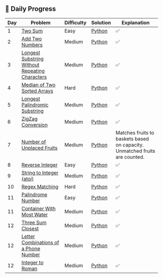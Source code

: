 ## 📅 Daily Progress

| Day | Problem | Difficulty | Solution | Explanation |
|-----|---------|------------|----------|-------------|
| 1 | [Two Sum](https://leetcode.com/problems/two-sum/) | Easy | [Python](arrays/two-sum.py) | ✅ |
| 2 | [Add Two Numbers](https://leetcode.com/problems/add-two-numbers/) | Medium | [Python](linked-lists/add-two-numbers.py) | ✅ |
| 3 | [Longest Substring Without Repeating Characters](https://leetcode.com/problems/longest-substring-without-repeating-characters/) | Medium | [Python](strings/longest-substring-without-repeating.py) | ✅ |
| 4 | [Median of Two Sorted Arrays](https://leetcode.com/problems/median-of-two-sorted-arrays/) | Hard | [Python](arrays/median-of-two-sorted-arrays.py) | ✅ |
| 5 | [Longest Palindromic Substring](https://leetcode.com/problems/longest-palindromic-substring/) | Medium | [Python](strings/longest-palindromic-substring.py) | ✅ |
| 6 | [ZigZag Conversion](https://leetcode.com/problems/zigzag-conversion/) | Medium | [Python](strings/zigzag-conversion.py) | ✅ |
| 7 | [Number of Unplaced Fruits](#) | Medium | [Python](arrays/fruit-basket.py) | Matches fruits to baskets based on capacity. Unmatched fruits are counted. |
| 8 | [Reverse Integer](https://leetcode.com/problems/reverse-integer/) | Easy | [Python](math/reverse-integer.py) | ✅ | 
| 9 | [String to Integer (atoi)](https://leetcode.com/problems/string-to-integer-atoi/) | Medium | [Python](strings/atoi.py) | ✅ |
| 10 | [Regex Matching](https://leetcode.com/problems/regular-expression-matching/) | Hard | [Python](strings/regex-matching.py) | ✅ |
| 11 | [Palindrome Number](https://leetcode.com/problems/palindrome-number/) | Easy | [Python](math/palindrome-number.py) | ✅ |
| 11 | [Container With Most Water](https://leetcode.com/problems/container-with-most-water/) | Medium | [Python](arrays/container-with-most-water.py) | ✅ |
| 12 | [Three Sum Closest](https://leetcode.com/problems/3sum-closest/) | Medium | [Python](arrays/three-sum-closest.py) | ✅ |
| 12 | [Letter Combinations of a Phone Number](https://leetcode.com/problems/letter-combinations-of-a-phone-number/) | Medium | [Python](backtracking/letter-combinations.py) | ✅ |
| 12 | [Integer to Roman](https://leetcode.com/problems/integer-to-roman/) | Medium | [Python](math/integer-to-roman.py) | ✅ |

